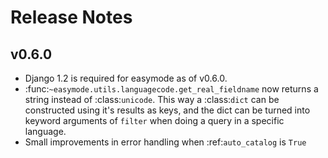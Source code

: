 Release Notes
=============

v0.6.0
------

- Django 1.2 is required for easymode as of v0.6.0.
- :func:`~easymode.utils.languagecode.get_real_fieldname` now returns 
  a string instead of :class:`unicode`. This way a :class:`dict` can
  be constructed using it's results as keys, and the dict can be turned
  into keyword arguments of ``filter`` when doing a query in a specific
  language.
- Small improvements in error handling when :ref:`auto_catalog` is ``True``